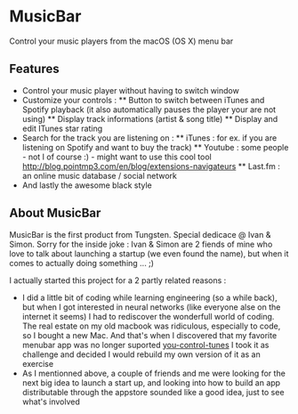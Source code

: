 # MusicBar

Control your music players from the macOS (OS X) menu bar

## Features

* Control your music player without having to switch window
* Customize your controls :
** Button to switch between iTunes and Spotify playback (it also automatically pauses the player your are not using)
** Display track informations (artist & song title)
** Display and edit ITunes star rating
* Search for the track you are listening on :
** iTunes : for ex. if you are listening on Spotify and want to buy the track)
** Youtube : some people - not I of course :) - might want to use this cool tool http://blog.pointmp3.com/en/blog/extensions-navigateurs
** Last.fm : an online music database / social network
* And lastly the awesome black style

## About MusicBar

MusicBar is the first product from Tungsten. Special dedicace @ Ivan & Simon.
Sorry for the inside joke : Ivan & Simon are 2 fiends of mine who love to talk about launching a startup (we even found the name), but when it comes to actually doing something ... ;)

I actually started this project for a 2 partly related reasons :
* I did a little bit of coding while learning engineering (so a while back), but when I got interested in neural networks (like everyone alse on the internet it seems) I had to rediscover the wonderfull world of coding. The real estate on my old macbook was ridiculous, especially to code, so I bought a new Mac. And that's when I discovered that my favorite menubar app was no longer suported [you-control-tunes](https://www.macupdate.com/app/mac/15802/you-control-tunes) I took it as challenge and decided I would rebuild my own version of it as an exercise
* As I mentionned above, a couple of friends and me were looking for the next big idea to launch a start up, and looking into how to build an app distributable through the appstore sounded like a good idea, just to see what's involved
